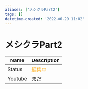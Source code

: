 ```yaml
---
aliases: ['メシクラPart2']
tags: []
datetime-created: '2022-06-29 11:02'
---
```


# メシクラPart2

| Name    | Description                        |
| ------- | ---------------------------------- |
| Status  | <font color="Orange">編集中</font> |
| Youtube | まだ                               |


